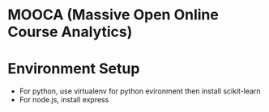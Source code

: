 # MOOCA (Massive Open Online Course Analytics)

Environment Setup 
=================
- For python, use virtualenv for python evironment then install scikit-learn
- For node.js, install express
